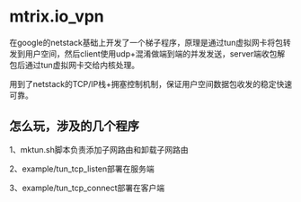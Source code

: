 # mtrix.io_vpn
在google的netstack基础上开发了一个梯子程序，原理是通过tun虚拟网卡将包转发到用户空间，然后client使用udp+混淆做端到端的并发发送，server端收包解包后通过tun虚拟网卡交给内核处理。

用到了netstack的TCP/IP栈+拥塞控制机制，保证用户空间数据包收发的稳定快速可靠。

## 怎么玩，涉及的几个程序
1、mktun.sh脚本负责添加子网路由和卸载子网路由

2、example/tun_tcp_listen部署在服务端

3、example/tun_tcp_connect部署在客户端
